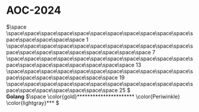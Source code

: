 # AOC-2024

$\space
\space\space\space\space\space\space\space\space\space\space\space\space\space\space\space\space 1
\space\space\space\space\space\space\space\space\space\space\space\space\space\space\space\space\space\space\space\space 7
\space\space\space\space\space\space\space\space\space\space\space\space\space\space\space\space\space\space\space 13
\space\space\space\space\space\space\space\space\space\space\space\space\space\space\space\space\space\space 19
\space\space\space\space\space\space\space\space\space\space\space\space\space\space\space\space\space\space 25
$
<br>
**Golang**
$\space
\color{gold}**********************
\color{Periwinkle}
\color{lightgray}***
$
